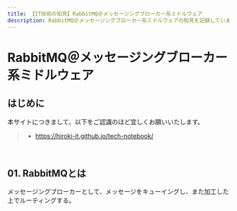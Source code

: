 ```yaml
---
title: 【IT技術の知見】RabbitMQ＠メッセージングブローカー系ミドルウェア
description: RabbitMQ＠メッセージングブローカー系ミドルウェアの知見を記録しています。
---
```


# RabbitMQ＠メッセージングブローカー系ミドルウェア

## はじめに

本サイトにつきまして、以下をご認識のほど宜しくお願いいたします。

> - https://hiroki-it.github.io/tech-notebook/

<br>

## 01. RabbitMQとは

メッセージングブローカーとして、メッセージをキューイングし、また加工した上でルーティングする。

<br>
